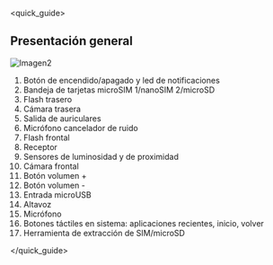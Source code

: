 <quick_guide>
## Presentación general

![Imagen2](http://static.energysistem.com/images/manuals/42500/5710f3ac299ba.jpg)

1. Botón de encendido/apagado y led de notificaciones
2. Bandeja de tarjetas microSIM 1/nanoSIM 2/microSD
3. Flash trasero
4. Cámara trasera
5. Salida de auriculares
6. Micrófono cancelador de ruido
7. Flash frontal
8. Receptor
9. Sensores de luminosidad y de proximidad
10. Cámara frontal
11. Botón volumen +
12. Botón volumen -
13. Entrada microUSB
14. Altavoz
15. Micrófono
16. Botones táctiles en sistema: aplicaciones recientes, inicio, volver
17. Herramienta de extracción de SIM/microSD


</quick_guide>
